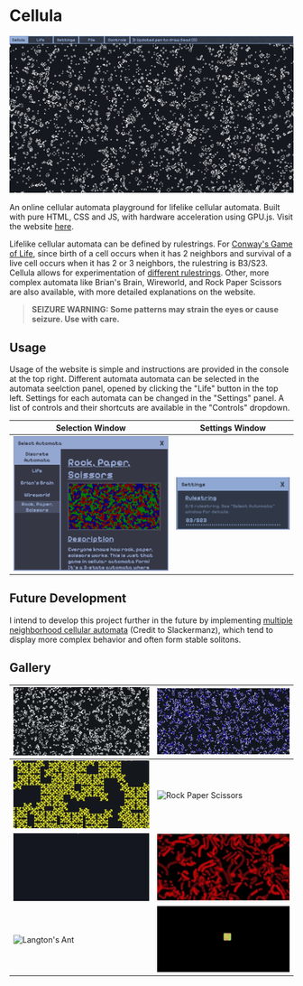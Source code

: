 # Cellula

![Thumbnail](images/README/Thumbnail/Thumbnail.gif)

An online cellular automata playground for lifelike cellular automata. Built with pure HTML, CSS and JS, with hardware acceleration using GPU.js. Visit the website [here](https://niyaz-mohamed.github.io/Cellula/).

Lifelike cellular automata can be defined by rulestrings. For [Conway's Game of Life](https://en.wikipedia.org/wiki/Conway%27s_Game_of_Life), since birth of a cell occurs when it has 2 neighbors and survival of a live cell occurs when it has 2 or 3 neighbors, the rulestring is B3/S23. Cellula allows for experimentation of [different rulestrings](https://conwaylife.com/wiki/List_of_Life-like_rules). Other, more complex automata like Brian's Brain, Wireworld, and Rock Paper Scissors are also available, with more detailed explanations on the website.

> **SEIZURE WARNING: Some patterns may strain the eyes or cause seizure. Use with care.**

## Usage

Usage of the website is simple and instructions are provided in the console at the top right. Different automata automata can be selected in the automata seelction panel, opened by clicking the "Life" button in the top left. Settings for each automata can be changed in the "Settings" panel. A list of controls and their shortcuts are available in the "Controls" dropdown.

| Selection Window                                                                                   | Settings Window                                                                                     |
| -------------------------------------------------------------------------------------------------- | --------------------------------------------------------------------------------------------------- |
| ![Selection](https://github.com/Niyaz-Mohamed/Cellula/blob/main/images/README/Select.png?raw=true) | ![Settings](https://github.com/Niyaz-Mohamed/Cellula/blob/main/images/README/Settings.png?raw=true) |

## Future Development

I intend to develop this project further in the future by implementing [multiple neighborhood cellular automata](https://slackermanz.com/understanding-multiple-neighborhood-cellular-automata/) (Credit to Slackermanz), which tend to display more complex behavior and often form stable solitons.

## Gallery

| ![Game of Life](https://raw.githubusercontent.com/Niyaz-Mohamed/Cellula/main/images/Life.webp)        | ![Brian's Brain](https://raw.githubusercontent.com/Niyaz-Mohamed/Cellula/main/images/BrianBrain.webp) |
| ----------------------------------------------------------------------------------------------------- | ----------------------------------------------------------------------------------------------------- |
| ![Wireworld](https://raw.githubusercontent.com/Niyaz-Mohamed/Cellula/main/images/Wireworld.webp)      | ![Rock Paper Scissors](https://raw.githubusercontent.com/Niyaz-Mohamed/Cellula/main/images/RPS.webp)  |
| ![Elementary](https://raw.githubusercontent.com/Niyaz-Mohamed/Cellula/main/images/Elementary.webp)    | ![Neural](https://raw.githubusercontent.com/Niyaz-Mohamed/Cellula/main/images/Neural.webp)            |
| ![Langton's Ant](https://raw.githubusercontent.com/Niyaz-Mohamed/Cellula/main/images/LangtonAnt.webp) | ![Huegene](https://raw.githubusercontent.com/Niyaz-Mohamed/Cellula/main/images/Huegene.webp)          |
